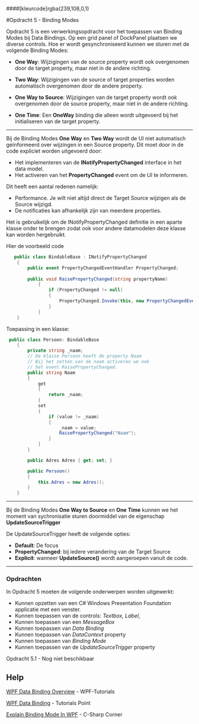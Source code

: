 ####[kleurcode]rgba(239,108,0,1)

#Opdracht 5 - Binding  Modes

Opdracht 5 is een verwerkingsopdracht voor het toepassen van Binding Modes bij Data Bindings. Op een grid panel of DockPanel plaatsen we diverse controls. Hoe er wordt gesynchroniseerd kunnen we sturen met de volgende Binding Modes:

- **One Way**: Wijzigingen van de source property wordt ook overgenomen door de target property, maar niet in de andere richting.

- **Two Way**: Wijzigingen van de source of target properties worden automatisch overgenomen door de andere property.

- **One Way to Source**: Wijzigingen van de target property wordt ook overgenomen door de source property, maar niet in de andere richting.

- **One Time**: Een **OneWay** binding die alleen wordt uitgevoerd bij het initialiseren  van de target property.

-----

Bij de Binding Modes **One Way** en **Two Way** wordt de  UI  niet automatisch geïnformeerd over wijzingen in een Source property. Dit moet door in de code expliciet worden uitgevoerd door:
- Het implementeren van de **INotifyPropertyChanged** interface in het data model.
- Het activeren van het **PropertyChanged** event om de UI te informeren.

Dit heeft een aantal redenen namelijk:

- Performance. Je wilt niet altijd direct de Target Source wijzigen als de Source wijzigd.
- De notificaties kan afhankelijk zijn van meerdere properties.

Het is gebruikelijk om de INotifyPropertyChanged definitie in een aparte klasse onder te brengen zodat ook voor andere datamodelen deze klasse kan worden hergebruikt. 

Hier de voorbeeld code 

```c#
   public class BindableBase : INotifyPropertyChanged
    {
        public event PropertyChangedEventHandler PropertyChanged;
	
	    public void RaisePropertyChanged(string propertyName)
            {
                if (PropertyChanged != null)
                {
                    PropertyChanged.Invoke(this, new PropertyChangedEventArgs(propertyName));
                }
            }
    }
```

Toepassing in een klasse:

```c#
 public class Persoon: BindableBase
    {
        private string _naam;
        // De klasse Persoon heeft de property Naam
        // Bij het zetten van de naam activeren we ook
        // het event RaisePropertyChanged.
        public string Naam
        {
            get
            {
                return _naam;
            }
            set
            {
                if (value != _naam)
                {
                    _naam = value;
                    RaisePropertyChanged("Naam");
                }
            }
        }

        public Adres Adres { get; set; }

        public Persoon()
        {
            this.Adres = new Adres();
        }
    }
```



-----

Bij de Binding Modes **One Way to Source** en **One Time** kunnen we het moment van sychronisatie sturen doormiddel van de eigenschap **UpdateSourceTrigger**

De UpdateSourceTrigger heeft de volgende opties:

- **Default**: De focus
- **PropertyChanged**: bij iedere verandering van de Target Source
- **Explicit**: wanneer **UpdateSource()** wordt aangeroepen vanuit de code.

------

### Opdrachten

In Opdracht 5 moeten de volgende onderwerpen worden uitgewerkt:

- Kunnen opzetten van een C# Windows Presentation Foundation applicatie met een venster.
- Kunnen toepassen van de controls:  *Textbox, Label*, 
- Kunnen toepassen van een *MessageBox*
- Kunnen toepassen van *Data Binding* 
- Kunnen toepassen van *DataContext* property
- Kunnen toepassen van *Binding Mode*
- Kunnen toepassen  van de *UpdateSourceTrigger* property



Opdracht 5.1 - Nog niet beschikbaar

## Help

[WPF Data Binding Overview](https://www.wpftutorial.net/DataBindingOverview.html) - WPF-Tutorials

[WPF Data Binding](https://www.tutorialspoint.com/wpf/wpf_data_binding.htm) - Tutorials Point

[Explain Binding Mode In WPF](https://www.c-sharpcorner.com/article/explain-binding-mode-in-wpf/) - C-Sharp Corner